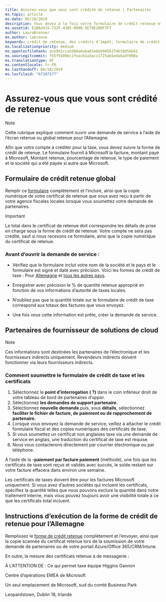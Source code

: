 ```yaml
---
title: Assurez-vous que vous sont crédité de retenue | Partenaires
ms.topic: article
ms.date: 05/28/2019
description: Vous devez à la fois votre formulaire de crédit retenue et le certificat de retenue pour ouvrir une demande de service.
ms.assetid: E1BA3415-732F-4385-8996-5E79E200F7F7
author: LauraBrenner
ms.author: labrenne
keywords: crédit de retenue, des crédits d’impôt, formulaire de crédit allemande taxe, crédit d’impôt de formulaire
ms.localizationpriority: medium
ms.openlocfilehash: ace9d1cca5db0a6aba83a0eb9856374b39d56b62
ms.sourcegitcommit: f55f9389bc1feacb1a3acc1725ab5edabadf090a
ms.translationtype: HT
ms.contentlocale: fr-FR
ms.lasthandoff: 06/18/2019
ms.locfileid: "67207577"
---
```

# <a name="make-sure-you-are-credited-for-withholding-tax"></a>Assurez-vous que vous sont crédité de retenue

>[!Note]
>Cette rubrique explique comment ouvrir une demande de service à l’aide de l’écran retenue ou global retenue pour l’Allemagne.

Afin que votre compte à créditer pour la taxe, vous devez suivre la forme de crédit de retenue. Le formulaire fournit à Microsoft la facture, montant payé à Microsoft, Montant retenue, pourcentage de retenue, le type de paiement et la société qui a été payée si autre que Microsoft.  

## <a name="global-withholding-tax-credit-form"></a>Formulaire de crédit retenue global

Remplir ce [formulaire](https://query.prod.cms.rt.microsoft.com/cms/api/am/binary/RE30311) complètement et l’inclure, ainsi que la copie numérique de votre certificat de retenue que vous avez reçu à partir de votre agence fiscales locales lorsque vous soumettez votre demande de partenaires.
>[!IMPORTANT]
>Le total dans le certificat de retenue doit correspondre les détails de prise en charge sous la forme de crédit de retenue. Votre compte ne sera pas crédité, sauf si nous recevons ce formulaire, ainsi que la copie numérique du certificat de retenue.

### <a name="before-opening-the-service-request"></a>Avant d’ouvrir la demande de service :

- Vérifiez que le formulaire inclut votre nom de la société et le pays et le formulaire est signé et daté avec précision. Voici les formes de crédit de taxe : Pour [Allemagne](https://query.prod.cms.rt.microsoft.com/cms/api/am/binary/RE305Lo) et [tous les autres pays](https://query.prod.cms.rt.microsoft.com/cms/api/am/binary/RE30311).

- Enregistrer avec précision le % de quantité retenue approprié en fonction de vos informations d’autorité de taxes locales.

- N’oubliez pas que la quantité totale sur le formulaire de crédit de taxe correspond aux totaux des factures que vous envoyez. 

- Une fois vous cette information est prête, créer la demande de service.

## <a name="cloud-solution-provider-partners"></a>Partenaires de fournisseur de solutions de cloud

>[!Note]
>Ces informations sont destinées les partenaires de l’électronique et les fournisseurs indirects uniquement. Revendeurs indirects doivent fonctionner via leurs fournisseurs indirects.

### <a name="how-to-submit-the-tax-credit-form-and-the-certificates"></a>Comment soumettre le formulaire de crédit de taxe et les certificats

1. Sélectionnez le **point d’interrogation** **( ?)**  dans le coin inférieur droit de votre tableau de bord de partenaires d’uppor.
2. Sélectionnez **les demandes de support partenaire**.
3. Sélectionnez **nouvelle demande** puis, sous **détails**, sélectionnez **faciliter le fichier de facture, de paiement ou de rapprochement de partenaire.**
4. Lorsque vous envoyez la demande de service, veillez à attacher le crédit formulaire fiscal et des copies numériques des certificats de taxe.
5. Si vous soumettez un certificat non anglaises taxe via une demande de service en anglais, une traduction du certificat de taxe est requise.
6. Nous vous contacterons directement par courrier électronique ou par téléphone.

À l’aide de la **-paiement par facture paiement** (méthode), une fois que les certificats de taxe sont reçus et validés avec succès, le solde restant sur votre facture effacera dans environ une semaine. 

Les certificats de taxes doivent être pour les factures Microsoft uniquement. Si vous avez d’autres sociétés qui incluent les certificats, spécifiez la quantité telles que nous pouvons exclure la quantité dans notre traitement interne, mais vous pouvez toujours avoir une visibilité totale à ce que les certificats total incluent. 

## <a name="instructions-for-completing-the-withholding-tax-credit-form-for-germany"></a>Instructions d’exécution de la forme de crédit de retenue pour l’Allemagne

Remplissez le [forme de crédit retenue](https://query.prod.cms.rt.microsoft.com/cms/api/am/binary/RE305Lo) complètement et l’envoyer, ainsi que la copie scannée du certificat retenue lors de la soumission de votre demande de partenaires ou de votre portail Azure/Office 365/CRM/Intune. 

En outre, la mesure des certificats retenue à de messagerie :

À L’ATTENTION DE : Ce qui permet taxe équipe Higgins Gannon

Centre d’opérations EMEA de Microsoft

Un seul emplacement de Microsoft, sud du comté Business Park

Leopardstown, Dublin 18, Irlande

